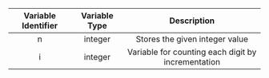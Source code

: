 |Variable Identifier|Variable Type|Description|
|:----:|:----:|:----:|
|n|integer|Stores the given integer value|
|i|integer|Variable for counting each digit by incrementation|